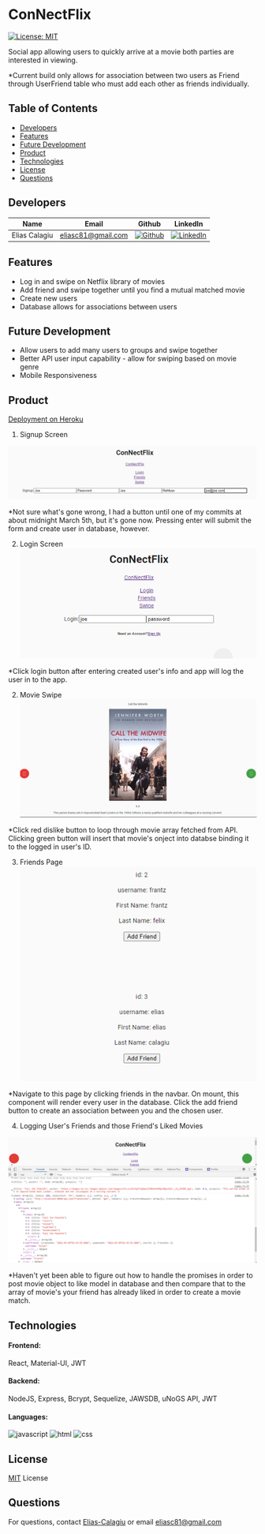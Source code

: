 # ConNectFlix
[![License: MIT](https://img.shields.io/badge/License-MIT-yellow.svg)](https://choosealicense.com/licenses/mit/)

Social app allowing users to quickly arrive at a movie both parties are interested in viewing. 

*Current build only allows for association between two users as Friend through UserFriend table who must add each other as friends individually. 

## Table of Contents
* [Developers](#developers)
* [Features](#features)
* [Future Development](#'future-development')
* [Product](#product)
* [Technologies](#technologies)
* [License](#license)
* [Questions](#questions)

## Developers
| Name | Email  | Github  | LinkedIn |
| :--: | :----: | :-----: | :------: |
| Elias Calagiu | eliasc81@gmail.com | [![Github](https://i.imgur.com/1c0aVK2.png)](https://github.com/Elias-Calagiu) | [![LinkedIn](https://i.imgur.com/mtOoqnh.png)](https://www.linkedin.com/in/elias-calagiu-18407518a/) |

## Features
* Log in and swipe on Netflix library of movies
* Add friend and swipe together until you find a mutual matched movie
* Create new users
* Database allows for associations between users 

## Future Development
* Allow users to add many users to groups and swipe together
* Better API user input capability - allow for swiping based on movie genre
* Mobile Responsiveness

## Product
[Deployment on Heroku](https://uw-meets.herokuapp.com/)

1. Signup Screen

![Screenshot](https://raw.githubusercontent.com/Elias-Calagiu/FrontEnd-Connectflix/dev/signup%20page%20connectflix.PNG)


*Not sure what's gone wrong, I had a button until one of my commits at about midnight March 5th, but it's gone now. Pressing enter will submit the form and create user in database, however. 

2. Login Screen
![Screenshot](https://raw.githubusercontent.com/Elias-Calagiu/FrontEnd-Connectflix/dev/login%20screen%20connectflix.PNG)


*Click login button after entering created user's info and app will log the user in to the app.


2. Movie Swipe
![Screenshot](https://raw.githubusercontent.com/Elias-Calagiu/FrontEnd-Connectflix/dev/Swipe%20page%20connectflix.PNG)


*Click red dislike button to loop through movie array fetched from API. Clicking green button will insert that movie's onject into databse binding it to the logged in user's ID.

3. Friends Page
![Screenshot](https://raw.githubusercontent.com/Elias-Calagiu/FrontEnd-Connectflix/dev/friends%20page%20connectflix.PNG)


*Navigate to this page by clicking friends in the navbar. On mount, this component will render every user in the database. Click the add friend button to create an association between you and the chosen user.

4. Logging User's Friends and those Friend's Liked Movies


![Screenshot](https://raw.githubusercontent.com/Elias-Calagiu/FrontEnd-Connectflix/dev/logging%20user's%20friend's%20liked%20movies.PNG)

*Haven't yet been able to figure out how to handle the promises in order to post movie object to like model in database and then compare that to the array of movie's your friend has already liked in order to create a movie match.


## Technologies
#### Frontend: 
React, Material-UI, JWT
#### Backend: 
NodeJS, Express, Bcrypt, Sequelize, JAWSDB, uNoGS API, JWT
#### Languages:
![javascript](https://img.shields.io/badge/javascript-97.4%25-yellow)
![html](https://img.shields.io/badge/handlebars-1.7%25-blue)
![css](https://img.shields.io/badge/css-0.9%25-red)

## License
[MIT](./LICENSE) License

## Questions
For questions, contact [Elias-Calagiu](https://github.com/Elias-Calagiu) or email eliasc81@gmail.com
